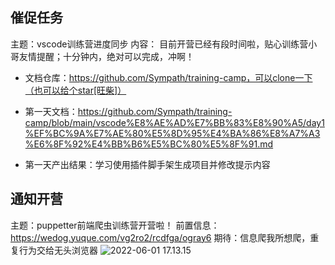 
## 催促任务
主题：vscode训练营进度同步
内容：
目前开营已经有段时间啦，贴心训练营小哥友情提醒；十分钟内，绝对可以完成，冲啊！

- 文档仓库：https://github.com/Sympath/training-camp，可以clone一下（也可以给个star[旺柴]）

- 第一天文档：https://github.com/Sympath/training-camp/blob/main/vscode%E8%AE%AD%E7%BB%83%E8%90%A5/day1%EF%BC%9A%E7%AE%80%E5%8D%95%E4%BA%86%E8%A7%A3%E6%8F%92%E4%BB%B6%E5%BC%80%E5%8F%91.md

- 第一天产出结果：学习使用插件脚手架生成项目并修改提示内容



## 通知开营

主题：puppetter前端爬虫训练营开营啦！ 
前置信息：https://wedog.yuque.com/vg2ro2/rcdfga/ogray6
期待：信息爬我所想爬，重复行为交给无头浏览器
![2022-06-01 17.13.15](https://tva1.sinaimg.cn/large/e6c9d24ely1h2sv44sxukg21bp0u0ag0.gif)